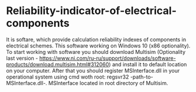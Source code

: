 # Reliability-indicator-of-electrical-components
It is softare, which provide calculation reliability indexes of components in electrical schemes.
This software working on Windows 10 (x86 optionality).
To start working with software you should download Multisim (Optionality last version - https://www.ni.com/ru-ru/support/downloads/software-products/download.multisim.html#312060) and install it to default location on your computer. After that you should register MSInterface.dll in your operational system using cmd woth root: regsvr32 -path-to-MSInterface.dll-. MSInterface located in root directory of Multisim.
